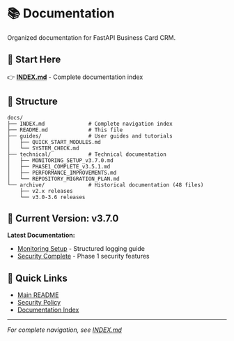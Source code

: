 # 📚 Documentation

Organized documentation for FastAPI Business Card CRM.

## 📖 Start Here

👉 **[INDEX.md](INDEX.md)** - Complete documentation index

## 📂 Structure

```
docs/
├── INDEX.md              # Complete navigation index
├── README.md             # This file
├── guides/               # User guides and tutorials
│   ├── QUICK_START_MODULES.md
│   └── SYSTEM_CHECK.md
├── technical/            # Technical documentation
│   ├── MONITORING_SETUP_v3.7.0.md
│   ├── PHASE1_COMPLETE_v3.5.1.md
│   ├── PERFORMANCE_IMPROVEMENTS.md
│   └── REPOSITORY_MIGRATION_PLAN.md
└── archive/              # Historical documentation (48 files)
    ├── v2.x releases
    └── v3.0-3.6 releases
```

## 🎯 Current Version: v3.7.0

**Latest Documentation:**
- [Monitoring Setup](technical/MONITORING_SETUP_v3.7.0.md) - Structured logging guide
- [Security Complete](technical/PHASE1_COMPLETE_v3.5.1.md) - Phase 1 security features

## 🔗 Quick Links

- [Main README](../README.md)
- [Security Policy](../SECURITY.md)
- [Documentation Index](INDEX.md)

---

*For complete navigation, see [INDEX.md](INDEX.md)*

